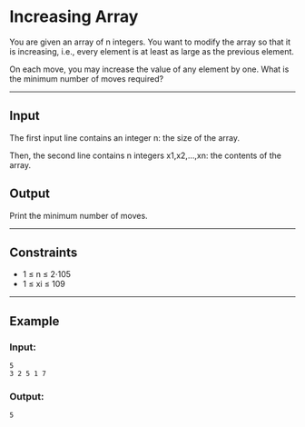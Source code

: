 # Increasing Array

You are given an array of n integers. You want to modify the array so that it is increasing, i.e., every element is at least as large as the previous element.

On each move, you may increase the value of any element by one. What is the minimum number of moves required?

---

## Input
The first input line contains an integer n: the size of the array.

Then, the second line contains n integers x1,x2,…,xn: the contents of the array.

## Output
Print the minimum number of moves.

---

## Constraints
* 1 ≤ n ≤ 2⋅105
* 1 ≤ xi ≤ 109

---

## Example
### Input:
`5`<br/>
`3 2 5 1 7`

### Output:
`5`
